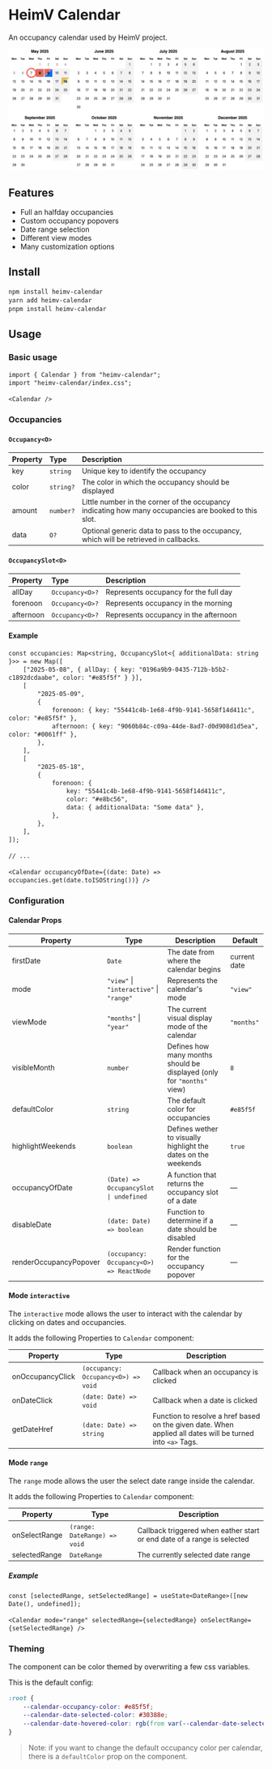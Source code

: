 # HeimV Calendar

An occupancy calendar used by HeimV project.

![alt text](docs/preview.png)

## Features

- Full an halfday occupancies 
- Custom occupancy popovers
- Date range selection
- Different view modes
- Many customization options

## Install

```bash
npm install heimv-calendar
yarn add heimv-calendar
pnpm install heimv-calendar
```

## Usage

### Basic usage

```tsx
import { Calendar } from "heimv-calendar";
import "heimv-calendar/index.css";

<Calendar />
```

### Occupancies

#### `Occupancy<O>`

| Property | Type      | Description                                                                                           |
| :------- | :-------- | :---------------------------------------------------------------------------------------------------- |
| key      | `string`  | Unique key to identify the occupancy                                                                  |
| color    | `string?` | The color in which the occupancy should be displayed                                                  |
| amount   | `number?` | Little number in the corner of the occupancy indicating how many occupancies are booked to this slot. |
| data     | `O?`      | Optional generic data to pass to the occupancy, which will be retrieved in callbacks.                 |

#### `OccupancySlot<O>`

| Property  | Type            | Description                           |
| :-------- | :-------------- | :------------------------------------ |
| allDay    | `Occupancy<O>?` | Represents occupancy for the full day |
| forenoon  | `Occupancy<O>?` | Represents occupancy in the morning   |
| afternoon | `Occupancy<O>?` | Represents occupancy in the afternoon |

#### Example

```tsx
const occupancies: Map<string, OccupancySlot<{ additionalData: string }>> = new Map([
	["2025-05-08", { allDay: { key: "0196a9b9-0435-712b-b5b2-c1892dcdaabe", color: "#e85f5f" } }],
	[
		"2025-05-09",
		{
			forenoon: { key: "55441c4b-1e68-4f9b-9141-5658f14d411c", color: "#e85f5f" },
			afternoon: { key: "9060b84c-c09a-44de-8ad7-d0d908d1d5ea", color: "#0061ff" },
		},
	],
	[
		"2025-05-18",
		{
			forenoon: {
				key: "55441c4b-1e68-4f9b-9141-5658f14d411c",
				color: "#e8bc56",
				data: { additionalData: "Some data" },
			},
		},
	],
]);

// ...

<Calendar occupancyOfDate={(date: Date) => occupancies.get(date.toISOString())} />
```

### Configuration

#### Calendar Props

| Property               | Type                                     | Description                                                            | Default      |
| ---------------------- | ---------------------------------------- | ---------------------------------------------------------------------- | ------------ |
| firstDate              | `Date`                                   | The date from where the calendar begins                                | current date |
| mode                   | `"view"` \| `"interactive"` \| `"range"` | Represents the calendar's mode                                         | `"view"`     |
| viewMode               | `"months"` \| `"year"`                   | The current visual display mode of the calendar                        | `"months"`   |
| visibleMonth           | `number`                                 | Defines how many months should be displayed (only for `"months"` view) | `8`          |
| defaultColor           | `string`                                 | The default color for occupancies                                      | `#e85f5f`    |
| highlightWeekends      | `boolean`                                | Defines wether to visually highlight the dates on the weekends         | `true`       |
| occupancyOfDate        | `(Date) => OccupancySlot \| undefined`   | A function that returns the occupancy slot of a date            | —            |
| disableDate            | `(date: Date) => boolean`                | Function to determine if a date should be disabled                     | —            |
| renderOccupancyPopover | `(occupancy: Occupancy<O>) => ReactNode` | Render function for the occupancy popover                              | —            |

#### Mode `interactive`

The `interactive` mode allows the user to interact with the calendar by clicking on dates and occupancies.

It adds the following Properties to `Calendar` component:

| Property         | Type                                | Description                                                                                                |
| ---------------- | ----------------------------------- | ---------------------------------------------------------------------------------------------------------- |
| onOccupancyClick | `(occupancy: Occupancy<O>) => void` | Callback when an occupancy is clicked                                                                      |
| onDateClick      | `(date: Date) => void`              | Callback when a date is clicked                                                                            |
| getDateHref      | `(date: Date) => string`            | Function to resolve a href based on the given date. When applied all dates will be turned into `<a>` Tags. |

#### Mode `range`

The `range` mode allows the user the select date range inside the calendar.

It adds the following Properties to `Calendar` component:

| Property      | Type                         | Description                                                             |
| ------------- | ---------------------------- | ----------------------------------------------------------------------- |
| onSelectRange | `(range: DateRange) => void` | Callback triggered when eather start or end date of a range is selected |
| selectedRange | `DateRange`                  | The currently selected date range                                       |

##### Example

```tsx 
const [selectedRange, setSelectedRange] = useState<DateRange>([new Date(), undefined]);

<Calendar mode="range" selectedRange={selectedRange} onSelectRange={setSelectedRange} />
```

### Theming

The component can be color themed by overwriting a few css variables.

This is the default config:

```css
:root {
	--calendar-occupancy-color: #e85f5f;
	--calendar-date-selected-color: #30388e;
	--calendar-date-hovered-color: rgb(from var(--calendar-date-selected-color) r g b / 70%);
}
```

> Note: if you want to change the default occupancy color per calendar, there is a `defaultColor` prop on the component.
